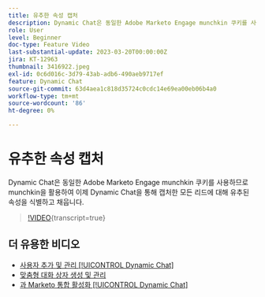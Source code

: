 ```yaml
---
title: 유추한 속성 캡처
description: Dynamic Chat은 동일한 Adobe Marketo Engage munchkin 쿠키를 사용하므로 munchkin을 활용하여 이제 Dynamic Chat을 통해 캡처한 모든 리드에 대해 유추된 속성을 식별하고 채웁니다
role: User
level: Beginner
doc-type: Feature Video
last-substantial-update: 2023-03-20T00:00:00Z
jira: KT-12963
thumbnail: 3416922.jpeg
exl-id: 0c6d016c-3d79-43ab-adb6-490aeb9717ef
feature: Dynamic Chat
source-git-commit: 63d4aea1c818d35724c0cdc14e69ea00eb06b4a0
workflow-type: tm+mt
source-wordcount: '86'
ht-degree: 0%

---
```


# 유추한 속성 캡처

Dynamic Chat은 동일한 Adobe Marketo Engage munchkin 쿠키를 사용하므로 munchkin을 활용하여 이제 Dynamic Chat을 통해 캡처한 모든 리드에 대해 유추된 속성을 식별하고 채웁니다.

>[!VIDEO](https://video.tv.adobe.com/v/3416922/?quality=12&learn=on){transcript=true}

## 더 유용한 비디오

* [사용자 추가 및 관리 [!UICONTROL Dynamic Chat]](user-management.md)
* [맞춤형 대화 상자 생성 및 관리](dialogue-management.md)
* [과 Marketo 통합 활성화 [!UICONTROL Dynamic Chat]](marketo-integration.md)

